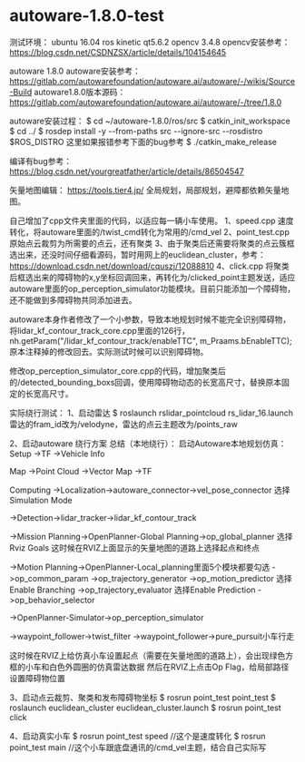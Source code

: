 # autoware-1.8.0-test

测试环境：
ubuntu 16.04
ros kinetic
qt5.6.2
opencv 3.4.8 
opencv安装参考：https://blog.csdn.net/CSDNZSX/article/details/104154645

autoware 1.8.0
autoware安装参考：https://gitlab.com/autowarefoundation/autoware.ai/autoware/-/wikis/Source-Build
autoware1.8.0版本源码：https://gitlab.com/autowarefoundation/autoware.ai/autoware/-/tree/1.8.0

autoware安装过程：
$ cd ~/autoware-1.8.0/ros/src
$ catkin_init_workspace
$ cd ../
$ rosdep install -y --from-paths src --ignore-src --rosdistro $ROS_DISTRO
这里如果报错参考下面的bug参考
$ ./catkin_make_release

编译有bug参考：
https://blog.csdn.net/yourgreatfather/article/details/86504547

矢量地图编辑：
https://tools.tier4.jp/
全局规划，局部规划，避障都依赖矢量地图。

自己增加了cpp文件夹里面的代码，以适应每一辆小车使用。
1、speed.cpp 速度转化，将autoware里面的/twist_cmd转化为常用的/cmd_vel
2、point_test.cpp 原始点云裁剪为所需要的点云，还有聚类
3、由于聚类后还需要将聚类的点云簇框选出来，还没时间仔细看源码，暂时用网上的euclidean_cluster，参考：https://download.csdn.net/download/cquszj/12088810
4、click.cpp 将聚类后框选出来的障碍物的x,y坐标回调回来，再转化为/clicked_point主题发送，适应autoware里面的op_perception_simulator功能模块。目前只能添加一个障碍物，还不能做到多障碍物共同添加进去。

autoware本身作者修改了一个小参数，导致本地规划时候不能完全识别障碍物，将lidar_kf_contour_track_core.cpp里面的126行，nh.getParam("/lidar_kf_contour_track/enableTTC", m_Praams.bEnableTTC);原本注释掉的修改回去。实际测试时候可以识别障碍物。

修改op_perception_simulator_core.cpp的代码，增加聚类后的/detected_bounding_boxs回调，使用障碍物动态的长宽高尺寸，替换原本固定的长宽高尺寸。

实际绕行测试：
1、启动雷达
$ roslaunch rslidar_pointcloud rs_lidar_16.launch
雷达的fram_id改为/velodyne，雷达的点云主题改为/points_raw

2、启动autoware
绕行方案 总结（本地绕行）：
启动Autoware本地规划仿真：
Setup
->TF
->Vehicle Info

Map
->Point Cloud
->Vector Map
->TF

Computing
->Localization->autoware_connector->vel_pose_connector
选择Simulation Mode

->Detection->lidar_tracker->lidar_kf_contour_track

->Mission Planning->OpenPlanner-Global Planning->op_global_planner
选择Rviz Goals
这时候在RVIZ上面显示的矢量地图的道路上选择起点和终点

->Motion Planning->OpenPlanner-Local_planning里面5个模块都要勾选
->op_common_param
->op_trajectory_generator
->op_motion_predictor 选择Enable Branching
->op_trajectory_evaluator 选择Enable Prediction
->op_behavior_selector

->OpenPlanner-Simulator->op_perception_simulator

->waypoint_follower->twist_filter
->waypoint_follower->pure_pursuit小车行走

这时候在RVIZ上给仿真小车设置起点（需要在矢量地图的道路上），会出现绿色方框的小车和白色外圆圈的仿真雷达数据
然后在RVIZ上点击Op Flag，给局部路径设置障碍物位置

3、启动点云裁剪、聚类和发布障碍物坐标
$ rosrun point_test point_test
$ roslaunch euclidean_cluster euclidean_cluster.launch
$ rosrun point_test click

4、启动真实小车
$ rosrun point_test speed //这个是速度转化
$ rosrun point_test main //这个小车跟底盘通讯的/cmd_vel主题，结合自己实际写

